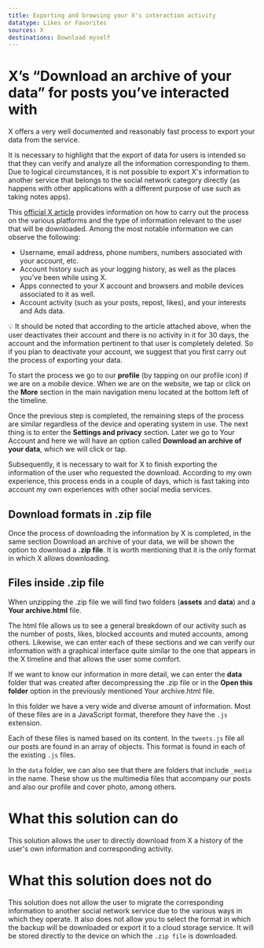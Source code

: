 ```yaml
---
title: Exporting and browsing your X's interaction activity
datatype: Likes or Favorites
sources: X
destinations: Download myself
---
```


# X’s “Download an archive of your data” for posts you’ve interacted with

X offers a very well documented and reasonably fast process to export your data from the service.

It is necessary to highlight that the export of data for users is intended so that they can verify and analyze all the information corresponding to them. Due to logical circumstances, it is not possible to export X's information to another service that belongs to the social network category directly (as happens with other applications with a different purpose of use such as taking notes apps).

This [official X article](https://help.x.com/en/managing-your-account/accessing-your-x-data) provides information on how to carry out the process on the various platforms and the type of information relevant to the user that will be downloaded. Among the most notable information we can observe the following:

- Username, email address, phone numbers, numbers associated with your account, etc.
- Account history such as your logging history, as well as the places you’ve been while using X.
- Apps connected to your X account and browsers and mobile devices associated to it as well.
- Account activity (such as your posts, repost, likes), and your interests and Ads data.

<aside>
💡 It should be noted that according to the article attached above, when the user deactivates their account and there is no activity in it for 30 days, the account and the information pertinent to that user is completely deleted. So if you plan to deactivate your account, we suggest that you first carry out the process of exporting your data.

</aside>

To start the process we go to our **profile** (by tapping on our profile icon) if we are on a mobile device. When we are on the website, we tap or click on the **More** section in the main navigation menu located at the bottom left of the timeline.

Once the previous step is completed, the remaining steps of the process are similar regardless of the device and operating system in use. The next thing is to enter the **Settings and privacy** section. Later we go to Your Account and here we will have an option called **Download an archive of your data**, which we will click or tap.

Subsequently, it is necessary to wait for X to finish exporting the information of the user who requested the download. According to my own experience, this process ends in a couple of days, which is fast taking into account my own experiences with other social media services.

## Download formats in .zip file

Once the process of downloading the information by X is completed, in the same section Download an archive of your data, we will be shown the option to download a **.zip file**. It is worth mentioning that it is the only format in which X allows downloading.

## Files inside .zip file

When unzipping the .zip file we will find two folders (**assets** and **data**) and a **Your archive.html** file.

The html file allows us to see a general breakdown of our activity such as the number of posts, likes, blocked accounts and muted accounts, among others. Likewise, we can enter each of these sections and we can verify our information with a graphical interface quite similar to the one that appears in the X timeline and that allows the user some comfort.

If we want to know our information in more detail, we can enter the **data** folder that was created after decompressing the .zip file or in the **Open this folder** option in the previously mentioned Your archive.html file.

In this folder we have a very wide and diverse amount of information. Most of these files are in a JavaScript format, therefore they have the `.js` extension.

Each of these files is named based on its content. In the `tweets.js` file all our posts are found in an array of objects. This format is found in each of the existing `.js` files.

In the `data` folder, we can also see that there are folders that include `_media` in the name. These show us the multimedia files that accompany our posts and also our profile and cover photo, among others.

# What this solution can do

This solution allows the user to directly download from X a history of the user's own information and corresponding activity.

# What this solution does not do

This solution does not allow the user to migrate the corresponding information to another social network service due to the various ways in which they operate. It also does not allow you to select the format in which the backup will be downloaded or export it to a cloud storage service. It will be stored directly to the device on which the `.zip file` is downloaded.
